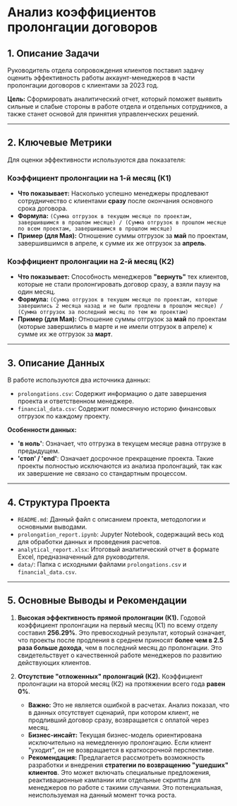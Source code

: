 # Анализ коэффициентов пролонгации договоров

## 1. Описание Задачи

Руководитель отдела сопровождения клиентов поставил задачу оценить эффективность работы аккаунт-менеджеров в части пролонгации договоров с клиентами за 2023 год.

**Цель:** Сформировать аналитический отчет, который поможет выявить сильные и слабые стороны в работе отдела и отдельных сотрудников, а также станет основой для принятия управленческих решений.

---

## 2. Ключевые Метрики

Для оценки эффективности используются два показателя:

### Коэффициент пролонгации на 1-й месяц (К1)

-   **Что показывает:** Насколько успешно менеджеры продлевают сотрудничество с клиентами **сразу** после окончания основного срока договора.
-   **Формула:** `(Сумма отгрузок в текущем месяце по проектам, завершившимся в прошлом месяце) / (Сумма отгрузок в прошлом месяце по всем проектам, завершившимся в прошлом месяце)`
-   **Пример (для Мая):** Отношение суммы отгрузок за **май** по проектам, завершившимся в апреле, к сумме их же отгрузок за **апрель**.

### Коэффициент пролонгации на 2-й месяц (К2)

-   **Что показывает:** Способность менеджеров **"вернуть"** тех клиентов, которые не стали пролонгировать договор сразу, а взяли паузу на один месяц.
-   **Формула:** `(Сумма отгрузок в текущем месяце по проектам, которые завершились 2 месяца назад и не были продлены в прошлом месяце) / (Сумма отгрузок за последний месяц по тем же проектам)`
-   **Пример (для Мая):** Отношение суммы отгрузок за **май** по проектам (которые завершились в марте и не имели отгрузок в апреле) к сумме их же отгрузок за **март**.

---

## 3. Описание Данных

В работе используются два источника данных:

-   `prolongations.csv`: Содержит информацию о дате завершения проекта и ответственном менеджере.
-   `financial_data.csv`: Содержит помесячную историю финансовых отгрузок по каждому проекту.

**Особенности данных:**

-   **'в ноль'**: Означает, что отгрузка в текущем месяце равна отгрузке в предыдущем.
-   **'стоп' / 'end'**: Означает досрочное прекращение проекта. Такие проекты полностью исключаются из анализа пролонгаций, так как их завершение не связано со стандартным процессом.

---

## 4. Структура Проекта

-   `README.md`: Данный файл с описанием проекта, методологии и основными выводами.
-   `prolongation_report.ipynb`: Jupyter Notebook, содержащий весь код для обработки данных и проведения расчетов.
-   `analytical_report.xlsx`: Итоговый аналитический отчет в формате Excel, предназначенный для руководителя.
-   `data/`: Папка с исходными файлами `prolongations.csv` и `financial_data.csv`.

---

## 5. Основные Выводы и Рекомендации

1.  **Высокая эффективность прямой пролонгации (К1).**
    Годовой коэффициент пролонгации на первый месяц (К1) по всему отделу составил **256.29%**. Это превосходный результат, который означает, что проекты после продления в среднем приносят **более чем в 2.5 раза больше дохода**, чем в последний месяц до пролонгации. Это свидетельствует о качественной работе менеджеров по развитию действующих клиентов.

2.  **Отсутствие "отложенных" пролонгаций (К2).**
    Коэффициент пролонгации на второй месяц (К2) на протяжении всего года **равен 0%**.
    -   **Важно:** Это не является ошибкой в расчетах. Анализ показал, что в данных отсутствует сценарий, при котором клиент, не продливший договор сразу, возвращается с оплатой через месяц.
    -   **Бизнес-инсайт:** Текущая бизнес-модель ориентирована исключительно на немедленную пролонгацию. Если клиент "уходит", он не возвращается в краткосрочной перспективе.
    -   **Рекомендация:** Предлагается рассмотреть возможность разработки и внедрения **стратегии по возвращению "ушедших" клиентов**. Это может включать специальные предложения, реактивационные кампании или отдельные скрипты для менеджеров по работе с такими случаями. Это потенциальная, неиспользуемая на данный момент точка роста.